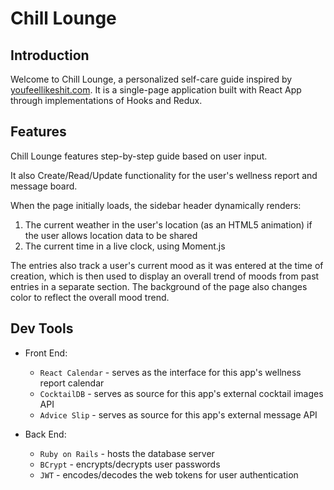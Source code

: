 # Chill Lounge

## Introduction
Welcome to Chill Lounge, a personalized self-care guide inspired by [youfeellikeshit.com](https://youfeellikeshit.com/). It is a single-page application built with React App through implementations of Hooks and Redux.

## Features
Chill Lounge features step-by-step guide based on user input.

It also Create/Read/Update functionality for the user's wellness report and message board.

When the page initially loads, the sidebar header dynamically renders:
  1. The current weather in the user's location (as an HTML5 animation) if the user allows location data to be shared
  2. The current time in a live clock, using Moment.js

The entries also track a user's current mood as it was entered at the time of creation, which is then used to display an overall trend of moods from past entries in a separate section. The background of the page also changes color to reflect the overall mood trend.

## Dev Tools
- Front End:
  - `React Calendar` - serves as the interface for this app's wellness report calendar
  - `CocktailDB` - serves as source for this app's external cocktail images API
  - `Advice Slip` - serves as source for this app's external message API

- Back End:
  - `Ruby on Rails` - hosts the database server
  - `BCrypt` - encrypts/decrypts user passwords
  - `JWT` - encodes/decodes the web tokens for user authentication